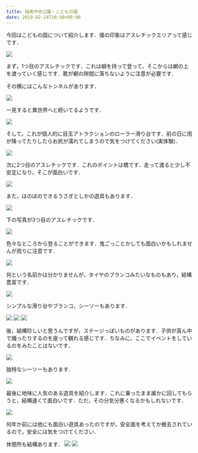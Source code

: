 ```yaml
---
title: 稲美中央公園・こどもの国
date: 2019-02-24T10:50+09:00
---
```


今回はこどもの国について紹介します．僕の印象はアスレチックエリアって感じです．

![](images/inami-central-park-playground-equipment-athletic/20190222162202.jpg)

まず，1つ目のアスレチックです．これは綱を持って登って，そこからは網の上を渡っていく感じです．靴が網の隙間に落ちないように注意が必要です．

その横にはこんなトンネルがあります．

![](images/inami-central-park-playground-equipment-athletic/20190222162009.jpg)

一見すると異世界へと続いてるようです．

![](images/inami-central-park-playground-equipment-athletic/20190222162209.jpg)

そして，これが個人的に目玉アトラクションのローラー滑り台です．前の日に雨が降ってたりしたらお尻が濡れてしまうので気をつけてください(実体験)．

![](images/inami-central-park-playground-equipment-athletic/20190222161945.jpg)

次に2つ目のアスレチックです．これのポイントは橋です．走って渡ると少し不安定になり，そこが面白いです．

![](images/inami-central-park-playground-equipment-athletic/20190222162141.jpg)

また，ほのぼのできるうさぎとしかの遊具もあります．

![](images/inami-central-park-playground-equipment-athletic/20190222162004.jpg)

下の写真が3つ目のアスレチックです．

![](images/inami-central-park-playground-equipment-athletic/20190222162214.jpg)

色々なところから登ることができます．鬼ごっことかしても面白いかもしれませんが周りに注意です．

![](images/inami-central-park-playground-equipment-athletic/20190222162219.jpg)

何という名前かは分かりませんが，タイヤのブランコみたいなものもあり，結構豊富です．

![](images/inami-central-park-playground-equipment-athletic/20190222161939.jpg)

シンプルな滑り台やブランコ，シーソーもあります．

![](images/inami-central-park-playground-equipment-athletic/20190222162137.jpg)
![](images/inami-central-park-playground-equipment-athletic/20190222165018.jpg)
![](images/inami-central-park-playground-equipment-athletic/20190222161952.jpg)

後，結構珍しいと思うんですが，ステージっぽいものがあります．子供が真ん中で踊ったりするのを座って観れる感じです．ちなみに，ここでイベントをしているのをみたことはないです．

![](images/inami-central-park-playground-equipment-athletic/20190222165053.jpg)

独特なシーソーもあります．

![](images/inami-central-park-playground-equipment-athletic/20190222161958.jpg)

最後に地味に人気のある遊具を紹介します．これに乗ったまま誰かに回してもらうと，結構速くて面白いです．ただ，その分気分悪くなるかもしれないです．

![](images/inami-central-park-playground-equipment-athletic/20190222162225.jpg)

何年か前には他にも面白い遊具あったのですが，安全面を考えてか撤去されているので，安全には気をつけてください．

休憩所も結構あります．
![](images/inami-central-park-playground-equipment-athletic/20190301145711.jpg)
![](images/inami-central-park-playground-equipment-athletic/20190301145707.jpg)
